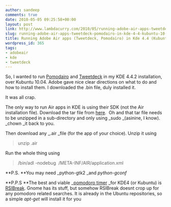```yaml
---
author: sandeep
comments: true
date: 2010-05-05 09:25:58+00:00
layout: post
link: http://www.lambdacurry.com/2010/05/running-adobe-air-apps-tweetdeck-pomodairo-in-kde-4-4-kubuntu-10-04/
slug: running-adobe-air-apps-tweetdeck-pomodairo-in-kde-4-4-kubuntu-10-04
title: Running Adobe Air apps (Tweetdeck, Pomodairo) in Kde 4.4 (Kubuntu 10.04)
wordpress_id: 365
tags:
- adobeair
- kde
- tweetdeck
---
```


So, I wanted to run [Pomodairo](http://code.google.com/p/pomodairo/) and [Tweetdeck](http://tweetdeck.com/go/download/tweetdeck) in my KDE 4.4.2 installation, over Kubuntu 10.04. Adobe gave nice clear directions on what to do and how to install them. I downloaded the .bin file, duly installed it.

It was all crap.

The only way to run Air apps in KDE is using their SDK (not the Air installation file). Download the tar file from [here](http://www.adobe.com/cfusion/entitlement/index.cfm?e=airsdk).  Oh and that tar file needs to be unzipped in a sub-directory and only using _sudo _(asinine, I know). _chown _it back to you.

Then download any _.air _file (for the app of your choice). Unzip it using


<blockquote>unzip <something>.air</blockquote>


Run the whole thing using


<blockquote>﻿<AIR SDK Dir>/bin/adl -nodebug  <air application dir>/META-INF/AIR/application.xml  <air application dir></blockquote>


**P.S. **You may need _python-gtk2 _and _python-gconf_

**P.P.S **The best and viable _[pomodoro timer](http://www.pomodorotechnique.com/) _for KDE4 (or Kubuntu) is [RSIBreak](www.rsibreak.org/). Gnome has its stuff, but somehow RSIBreak doesnt crop up for any pomodoro related searches. It is already in the Ubuntu repositories, so a simple _apt-get_ will install it for you
